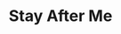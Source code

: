 --- 
title: "Stay After Me"
publishdate: "2019-3-8T16:48:46+02:00"
src: "https://365manga.net/manga/stay-after-me"
image: "https://data.365manga.net/images/thumbnails/24775-stay-after-me.jpg"
description: "Shiina Atsushi, a Japanese-American boy, lives in Japan during WWII. He comes across a Chinese girl, collapsed among the debris of a collapsed building, with a strange glowing symbol on her back. She claims she's from another world that has been destroyed. As she attempts to leave, the military arrive and demand she go with them. Who is this mysterious girl? What will young Atsushi do? -Please read at Entropy's…"
---
